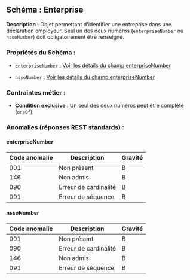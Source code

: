 ## Schéma : Enterprise

**Description :**
Objet permettant d'identifier une entreprise dans une déclaration employeur. Seul un des deux numéros (`enterpriseNumber` ou `nssoNumber`) doit obligatoirement être renseigné.

### Propriétés du Schéma :

* `enterpriseNumber` : [Voir les détails du champ enterpriseNumber](../field/enterpriseNumber.md)

* `nssoNumber`  : [Voir les détails du champ enterpriseNumber](../field/nssoNumber.md)


### Contraintes métier :

* **Condition exclusive** : Un seul des deux numéros peut être complété (`oneOf`).

### Anomalies (réponses REST standards) :

#### enterpriseNumber

| Code anomalie | Description                        | Gravité |
| ------------- | ---------------------------------- | ------- |
| 001     | Non présent                        | B       |
| 146     | Non admis                          | B       |
| 090     | Erreur de cardinalité              | B       |
| 091     | Erreur de séquence                 | B       |

#### nssoNumber

| Code anomalie | Description                                     | Gravité |
| ------------- | ----------------------------------------------- | ------- |
| 001     | Non présent                                     | B       |
| 090     | Erreur de cardinalité                           | B       |
| 146     | Non admis                                       | B       |
| 091     | Erreur de séquence                              | B       |
